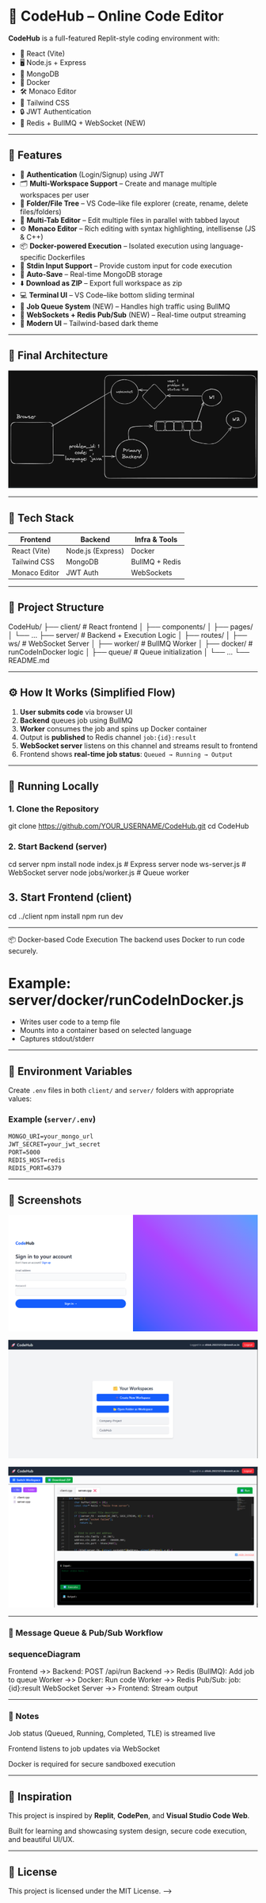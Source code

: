 # 🚀 CodeHub – Online Code Editor 

**CodeHub** is a full-featured Replit-style coding environment with:

- 🧠 React (Vite)
- 🖥️ Node.js + Express
- 💾 MongoDB
- 🐳 Docker
- 🛠️ Monaco Editor
- 🎨 Tailwind CSS
- 🔒 JWT Authentication
- 📡 Redis + BullMQ + WebSocket (NEW)

---

## 🌟 Features

- 🔐 **Authentication** (Login/Signup) using JWT
- 🗂️ **Multi-Workspace Support** – Create and manage multiple workspaces per user
- 📁 **Folder/File Tree** – VS Code–like file explorer (create, rename, delete files/folders)
- 📝 **Multi-Tab Editor** – Edit multiple files in parallel with tabbed layout
- ⚙️ **Monaco Editor** – Rich editing with syntax highlighting, intellisense (JS & C++)
- 📦 **Docker-powered Execution** – Isolated execution using language-specific Dockerfiles
- 💬 **Stdin Input Support** – Provide custom input for code execution
- 💾 **Auto-Save** – Real-time MongoDB storage
- ⬇️ **Download as ZIP** – Export full workspace as zip
- 💻 **Terminal UI** – VS Code–like bottom sliding terminal
- 🔄 **Job Queue System** (NEW) – Handles high traffic using BullMQ
- 📡 **WebSockets + Redis Pub/Sub** (NEW) – Real-time output streaming
- 🎨 **Modern UI** – Tailwind-based dark theme

---

## 🧠 Final Architecture

![Final Architecture](/client/screenshots/Final-Architecture.png)

---

## 🔧 Tech Stack

| Frontend       | Backend        | Infra & Tools      |
|----------------|----------------|--------------------|
| React (Vite)   | Node.js (Express) | Docker             |
| Tailwind CSS   | MongoDB        | BullMQ + Redis     |
| Monaco Editor  | JWT Auth       | WebSockets         |

---

## 🧱 Project Structure

CodeHub/
├── client/ # React frontend
│ ├── components/
│ ├── pages/
│ └── ...
├── server/ # Backend + Execution Logic
│ ├── routes/
│ ├── ws/ # WebSocket Server
│ ├── worker/ # BullMQ Worker
│ ├── docker/ # runCodeInDocker logic
│ ├── queue/ # Queue initialization
│ └── ...
└── README.md


---

## ⚙️ How It Works (Simplified Flow)

1. **User submits code** via browser UI
2. **Backend** queues job using BullMQ
3. **Worker** consumes the job and spins up Docker container
4. Output is **published** to Redis channel `job:{id}:result`
5. **WebSocket server** listens on this channel and streams result to frontend
6. Frontend shows **real-time job status**: `Queued → Running → Output`

---

## 🚀 Running Locally

### 1. Clone the Repository
git clone https://github.com/YOUR_USERNAME/CodeHub.git
cd CodeHub

### 2. Start Backend (server)
cd server
npm install
node index.js        # Express server
node ws-server.js # WebSocket server
node jobs/worker.js # Queue worker


## 3. Start Frontend (client)
cd ../client
npm install
npm run dev


---



📦 Docker-based Code Execution
The backend uses Docker to run code securely.

# Example: server/docker/runCodeInDocker.js
- Writes user code to a temp file
- Mounts into a container based on selected language
- Captures stdout/stderr


---


## 🔐 Environment Variables

Create `.env` files in both `client/` and `server/` folders with appropriate values:

### Example (`server/.env`)
```env
MONGO_URI=your_mongo_url
JWT_SECRET=your_jwt_secret
PORT=5000
REDIS_HOST=redis
REDIS_PORT=6379
```



---


## 📸 Screenshots

![UI Screenshot](client/screenshots/login-window.png)

![UI Screenshot](client/screenshots/workspaces.png)

![UI Screenshot](client/screenshots/code-editor.png)


---


### 🧪 Message Queue & Pub/Sub Workflow


### sequenceDiagram
Frontend ->> Backend: POST /api/run
Backend ->> Redis (BullMQ): Add job to queue
Worker ->> Docker: Run code
Worker ->> Redis Pub/Sub: job:{id}:result
WebSocket Server ->> Frontend: Stream output


---


### 📘 Notes
Job status (Queued, Running, Completed, TLE) is streamed live

Frontend listens to job updates via WebSocket

Docker is required for secure sandboxed execution


---


## 🧠 Inspiration

This project is inspired by **Replit**, **CodePen**, and **Visual Studio Code Web**.

Built for learning and showcasing system design, secure code execution, and beautiful UI/UX.

---

## 📜 License

This project is licensed under the MIT License. -->
